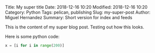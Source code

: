 Title: My super title
Date: 2018-12-16 10:20
Modified: 2018-12-16 10:20
Category: Python
Tags: pelican, publishing
Slug: my-super-post
Author: Miguel Hernandez
Summary: Short version for index and feeds

This is the content of my super blog post.
Testing out how this looks.

Here is some python code:

```python
x = [i for i in range(200)]
```
